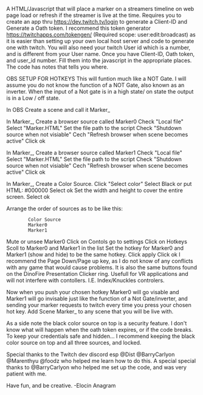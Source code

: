 A HTML/Javascript that will place a marker on a streamers timeline on web page load or refresh if the streamer is live at the time. Requires you to create an app thru https://dev.twitch.tv/login to generate a Client-ID and Generate a Oath token. I recommend this token generator https://twitchapps.com/tokengen/ (Required scope: user:edit:broadcast) as it is easier than setting up your own local host server and code to generate one with twitch. You will also need your twitch User id which is a number, and is different from your User name. Once you have Client-ID, Oath token, and user_id number. Fill them into the javascript in the appropriate places. The code has notes that tells you where. 

OBS SETUP FOR HOTKEYS
This will funtion much like a NOT Gate. I will assume you do not know the function of a NOT Gate, also known as an inverter. When the input of a Not gate is in a high state/ on state the output is in a Low / off state. 

In OBS Create a scene and call it Marker_

In Marker_, Create a browser source called Marker0
	Check "Local file" Select "Marker.HTML" 
	Set the file path to the script
	Check "Shutdown source when not visiable"
	Cech "Refresh browser when scene becomes active"
Click ok

In Marker_, Create a browser source called Marker1
	Check "Local file" Select "Marker.HTML" 
	Set the file path to the script
	Check "Shutdown source when not visiable"
	Cech "Refresh browser when scene becomes active"
Click ok

In Marker_, Create a Color Source.
	Click "Select color"
	Select Black or put HTML: #000000
	Select ok
	Set the width and height to cover the entire screen.
	Select ok

Arrange the order of sources as to be like this:

			Color Source
			Marker0
			Marker1

Mute or unsee Marker0
Click on Contols go to settings
Click on Hotkeys
Scoll to Marker0 and Marker1 in the list
Set the hotkey for Marker0 and Marker1 (show and hide) to be the same hotkey.
Click apply
Click ok
I recommend the Page Down/Page up key, as I do not know of any conflicts with any game that would cause problems. It is also the same buttons found on the DinoFire Presentation Clicker ring. Usefull for VR applications and will not interfere with contollers. I.E. Index/Knuckles controlers.

Now when you push your chosen hotkey Marker0 will go visable and Marker1 will go invisable just like the function of a Not Gate/inverter, and sending your marker requests to twitch every time you press your chosen hot key. Add Scene Marker_ to any scene that you will be live with.

As a side note the black color source on top is a security feature. I don't know what will happen when the oath token expires, or if the code breaks. To keep your credentials safe and hidden... I recommend keeping the black color source on top and all three sources, and locked.

Special thanks to the Twitch dev discord esp @Dist @BarryCarlyon @Marenthyu @foodz who helped me learn how to do this. A special special thanks to @BarryCarlyon who helped me set up the code, and was very patient with me.

Have fun, and be creative.
-Elocin Anagram
